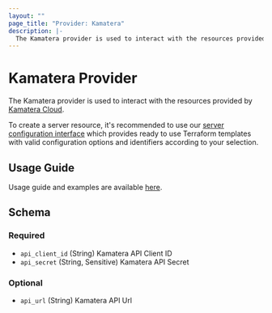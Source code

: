 ```yaml
---
layout: ""
page_title: "Provider: Kamatera"
description: |-
  The Kamatera provider is used to interact with the resources provided by Kamatera Cloud.
---
```


# Kamatera Provider

The Kamatera provider is used to interact with the resources provided by [Kamatera Cloud](https://www.kamatera.com/express/compute/).

To create a server resource, it's recommended to use our 
[server configuration interface](https://kamatera.github.io/kamateratoolbox/serverconfiggen.html?configformat=terraform) 
which provides ready to use Terraform templates with valid configuration options and identifiers according to your selection.

## Usage Guide

Usage guide and examples are available [here](https://github.com/Kamatera/terraform-provider-kamatera/blob/master/README.md#usage-guide).

<!-- schema generated by tfplugindocs -->
## Schema

### Required

- `api_client_id` (String) Kamatera API Client ID
- `api_secret` (String, Sensitive) Kamatera API Secret

### Optional

- `api_url` (String) Kamatera API Url
